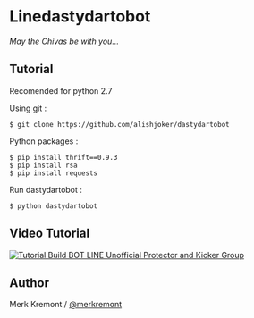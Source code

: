 # Linedastydartobot
_May the Chivas be with you..._

Tutorial
------
Recomended for python 2.7

Using git :

    $ git clone https://github.com/alishjoker/dastydartobot


Python packages :

    $ pip install thrift==0.9.3
    $ pip install rsa
    $ pip install requests

Run dastydartobot :

    $ python dastydartobot

Video Tutorial
------

[![Tutorial Build BOT LINE Unofficial Protector and Kicker Group](http://i.imgur.com/C8xYq7v.png "Tutorial Build BOT LINE Unofficial Protector and Kicker Group")](https://youtu.be/anoF3jnWl2A)

Author
------

Merk Kremont / [@merkremont](https://twitter.com/merkremont)
